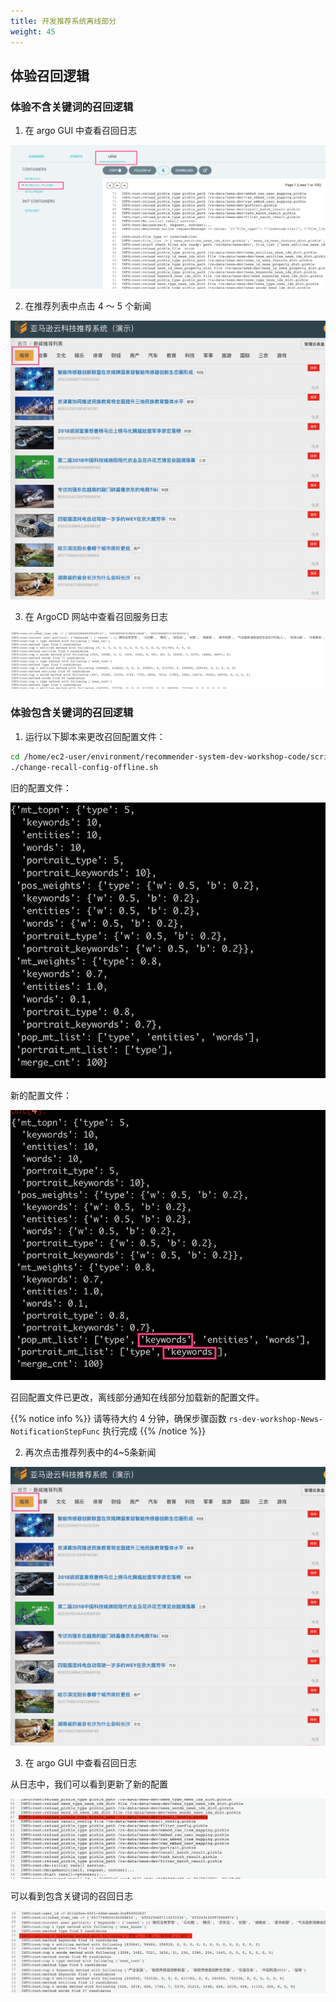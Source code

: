 ```yaml
---
title: 开发推荐系统离线部分
weight: 45
---
```


## 体验召回逻辑

###  体验不含关键词的召回逻辑

1. 在 argo GUI 中查看召回日志

![recall argo log GUI](/images/recall-argo-log.png)


2. 在推荐列表中点击 4 ～ 5 个新闻

![recommended list GUI](/images/rs-gui.png)


3. 在 ArgoCD 网站中查看召回服务日志


![recall log without keywords](/images/recall-log-nokeywords.png)


###  体验包含关键词的召回逻辑

1. 运行以下脚本来更改召回配置文件：

```sh 
cd /home/ec2-user/environment/recommender-system-dev-workshop-code/scripts
./change-recall-config-offline.sh 
```

旧的配置文件：

![recall config old](/images/recall-config-v1.png)


新的配置文件：

![recall config new](/images/recall-config-v2.png)

召回配置文件已更改，离线部分通知在线部分加载新的配置文件。

{{% notice info %}}
请等待大约 4 分钟，确保步骤函数 `rs-dev-workshop-News-NotificationStepFunc` 执行完成
{{% /notice %}}

2. 再次点击推荐列表中的4~5条新闻

![recommended list GUI](/images/rs-gui.png)

3. 在 argo GUI 中查看召回日志

从日志中，我们可以看到更新了新的配置

![recall log load new config file](/images/recall-log-loadfile.png)

可以看到包含关键词的召回日志

![recall log with keywords](/images/recall-log-keywords.png)

